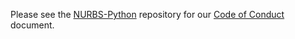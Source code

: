Please see the [NURBS-Python](https://github.com/orbingol/NURBS-Python) repository for our
[Code of Conduct](https://github.com/orbingol/NURBS-Python/blob/master/.github/CODE_OF_CONDUCT.md) document.